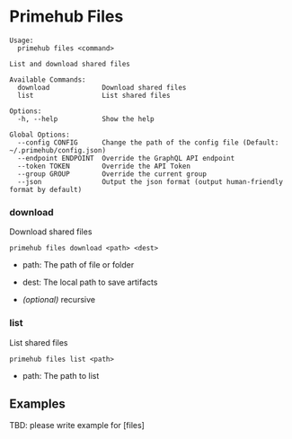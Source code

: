 
# Primehub Files

```
Usage: 
  primehub files <command>

List and download shared files

Available Commands:
  download             Download shared files
  list                 List shared files

Options:
  -h, --help           Show the help

Global Options:
  --config CONFIG      Change the path of the config file (Default: ~/.primehub/config.json)
  --endpoint ENDPOINT  Override the GraphQL API endpoint
  --token TOKEN        Override the API Token
  --group GROUP        Override the current group
  --json               Output the json format (output human-friendly format by default)

```


### download

Download shared files


```
primehub files download <path> <dest>
```

* path: The path of file or folder
* dest: The local path to save artifacts
 

* *(optional)* recursive




### list

List shared files


```
primehub files list <path>
```

* path: The path to list
 



 

## Examples

TBD: please write example for [files]